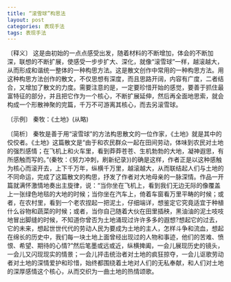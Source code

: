 ```yaml
---
title: “滚雪球”构思法
layout: post
categories: 表现手法
tags: 表现手法
---
```


〔释义〕 这是由初始的一点点感受出发，随着材料的不断增加，体会的不断加深，联想的不断扩展，使感受一步步扩大、深化，就像“滚雪球”一样，越滚越大，从而形成和谐统一整体的一种构思方法。这是散文创作中常用的一种构思方法。用这种构思方法创作的散文，不仅思想有深度，而且思路开阔，内容有广度，二者结合，又增加了散文的力度。需要注意的是，一定要珍惜开始的感觉，要善于抓住最富特征的部分，并且把它作为一个核心，不断扩展延伸，然后再全面地思索，就会构成一个形散神聚的完篇，千万不可游离其核心，而去另滚雪球。

〔示例〕 秦牧：《土地》(从略)

〔简析〕 秦牧是善于用“滚雪球”的方法构思散文的一位作家，《土地》就是其中的佼佼者。《土地》这篇散文是“由于和农民群众一起在田间劳动，体味到农民对土地的强烈感情；在飞机上和火车里，看到莽莽苍苍、生机勃勃的大地，凝神遐思，有所感触而写的。”(秦牧：《努力冲刺，刷新纪录》)的确是这样，作者正是以这种感触为核心而滚开去，上下千万年，纵横千万里，越滚越大，从而联结起人们与土地的不同命运，完成了这篇散文的构思，抒发了作者对大地母亲的一脉深情。作品一开篇就满怀激情地奏出主旋律，说：“当你坐在飞机上，看到我们无边无际的像覆盖上一张绿色地毯的大地的时候；当你坐在汽车上，倚着车窗看万里平畴的时候；或者，在农村里，看到一个老农捏起一把泥土，仔细端详，想鉴定它究竟适宜于种植什么谷物和蔬菜的时候；或者，当你自己随着大伙在田里插秧，黑油油的泥土吱吱地冒出脚缝的时候，不知道你曾否为土地涌现过许许多多的遐想?想起它的过去，它的未来，想起世世代代的劳动人民为要成为土地的主人，怎样斗争和流血，想起在绵长的历史中，我们每一块土地上面曾经出现过的人物和事迹，他们的苦难、愤恨、希望、期待的心情?”然后笔墨或远或近，纵横捭阖，一会儿展现历史的镜头，一会儿又闪现现实的情景；一会儿抨击统治者对土地的疯狂掠夺，一会儿讴歌劳动者对土地的深情爱护和珍惜，始终都围绕着土地对人们的无私奉献，和人们对土地的深厚感情这个核心，从而交织为一曲土地的热情颂歌。 